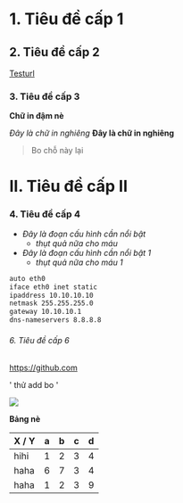 # 1. Tiêu đề cấp 1
## 2. Tiêu đề cấp 2
[Testurl](https://github.com)
### 3. Tiêu đề cấp 3

**Chữ in đậm nè**

*Đây là chữ in nghiêng*
__Đây là chữ in nghiêng__
> Bo chỗ này lại
# II. Tiêu đề cấp II
### 4. Tiêu đề cấp 4
- *Đây là đoạn cấu hình cần nổi bật*
  - *thụt quả nữa cho máu*
- *Đây là đoạn cấu hình cần nổi bật 1*
  - *thụt quả nữa cho máu 1*
```sh
auto eth0
iface eth0 inet static
ipaddress 10.10.10.10
netmask 255.255.255.0
gateway 10.10.10.1
dns-nameservers 8.8.8.8
```

###### 6. Tiêu đề cấp 6
https://github.com

' thử  add bo '

<img src=https://s8.gifyu.com/images/imagebc72d77b7eda5cfb.png>

**Bảng nè**

| X / Y | a | b | c | d |
|-------|---|---|---|---|
| hihi| 1 | 2 | 3 | 4|
| haha| 6 | 7 | 3 | 4|
| haha| 1 | 2 | 3 | 9|